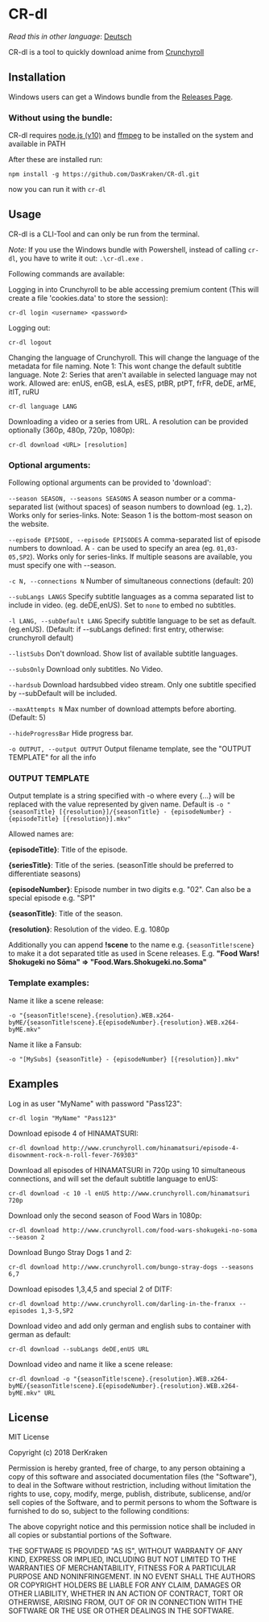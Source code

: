 # CR-dl
*Read this in other language*: [Deutsch](README.de.md)

CR-dl is a tool to quickly download anime from [Crunchyroll](http://www.crunchyroll.com/)

## Installation

Windows users can get a Windows bundle from the [Releases Page](https://github.com/DasKraken/CR-dl/releases).


### Without using the bundle:

CR-dl requires [node.js (v10)](https://nodejs.org) and [ffmpeg](https://www.ffmpeg.org) to be installed on the system and available in PATH

After these are installed run:

    npm install -g https://github.com/DasKraken/CR-dl.git

now you can run it with ```cr-dl```

## Usage
CR-dl is a CLI-Tool and can only be run from the terminal. 

*Note:* If you use the Windows bundle with Powershell, instead of calling ```cr-dl```, you have to write it out: ```.\cr-dl.exe``` .

Following commands are available:


Logging in into Crunchyroll to be able accessing premium content (This will create a file 'cookies.data' to store the session):
```
cr-dl login <username> <password>
```


Logging out:
```
cr-dl logout
```

Changing the language of Crunchyroll. This will change the language of the metadata for file naming. 
Note 1: This wont change the default subtitle language.
Note 2: Series that aren't available in selected language may not work.
Allowed are: enUS, enGB, esLA, esES, ptBR, ptPT, frFR, deDE, arME, itIT, ruRU
```
cr-dl language LANG
```


Downloading a video or a series from URL. A resolution can be provided optionally (360p, 480p, 720p, 1080p):
```
cr-dl download <URL> [resolution]
```

### Optional arguments:
 Following optional arguments can be provided to 'download':

```--season SEASON, --seasons SEASONS```
A season number or a comma-separated list (without spaces) of season numbers to download (eg. ```1,2```). Works only for series-links. Note: Season 1 is the bottom-most season on the website.

```--episode EPISODE, --episode EPISODES```
A comma-separated list of episode numbers to download. A ```-``` can be used to specify an area (eg. ```01,03-05,SP2```). Works only for series-links. If multiple seasons are available, you must specify one with --season.
 
```-c N, --connections N```
Number of simultaneous connections (default: 20)

```--subLangs LANGS```
Specify subtitle languages as a comma separated list to include in video. (eg. deDE,enUS). Set to ```none``` to embed no subtitles.

```-l LANG, --subDefault LANG```
Specify subtitle language to be set as default. (eg.enUS). (Default: if --subLangs defined: first entry, otherwise: crunchyroll default)

```--listSubs```
Don't download. Show list of available subtitle languages.

```--subsOnly```
Download only subtitles. No Video.

```--hardsub```
Download hardsubbed video stream. Only one subtitle specified by --subDefault will be included.

```--maxAttempts N```
Max number of download attempts before aborting. (Default: 5)

```--hideProgressBar```
Hide progress bar.

```-o OUTPUT, --output OUTPUT```
Output filename template, see the "OUTPUT TEMPLATE" for all the info


### OUTPUT TEMPLATE
Output template is a string specified with -o where every {...} will be replaced with the value represented by given name. 
Default is ``` -o "{seasonTitle} [{resolution}]/{seasonTitle} - {episodeNumber} - {episodeTitle} [{resolution}].mkv" ```

Allowed names are:

**{episodeTitle}**: Title of the episode.

**{seriesTitle}**: Title of the series. (seasonTitle should be preferred to differentiate seasons)

**{episodeNumber}**: Episode number in two digits e.g. "02". Can also be a special episode e.g. "SP1"

**{seasonTitle}**: Title of the season.

**{resolution}**: Resolution of the video. E.g. 1080p


Additionally you can append **!scene** to the name e.g. ```{seasonTitle!scene}``` to make it a dot separated title as used in Scene releases.
E.g. **"Food Wars! Shokugeki no Sōma" => "Food.Wars.Shokugeki.no.Soma"**

### Template examples:
Name it like a scene release:

    -o "{seasonTitle!scene}.{resolution}.WEB.x264-byME/{seasonTitle!scene}.E{episodeNumber}.{resolution}.WEB.x264-byME.mkv"

Name it like a Fansub:

    -o "[MySubs] {seasonTitle} - {episodeNumber} [{resolution}].mkv"

## Examples

Log in as user "MyName" with password "Pass123":
```
cr-dl login "MyName" "Pass123"
```

Download episode 4 of HINAMATSURI:
```
cr-dl download http://www.crunchyroll.com/hinamatsuri/episode-4-disownment-rock-n-roll-fever-769303"
```


Download all episodes of HINAMATSURI in 720p using 10 simultaneous connections, and will set the default subtitle language to enUS:
```
cr-dl download -c 10 -l enUS http://www.crunchyroll.com/hinamatsuri 720p
```


Download only the second season of Food Wars in 1080p:
```
cr-dl download http://www.crunchyroll.com/food-wars-shokugeki-no-soma --season 2
```


Download Bungo Stray Dogs 1 and 2:
```
cr-dl download http://www.crunchyroll.com/bungo-stray-dogs --seasons 6,7
```


Download episodes 1,3,4,5 and special 2 of DITF:
```
cr-dl download http://www.crunchyroll.com/darling-in-the-franxx --episodes 1,3-5,SP2
```


Download video and add only german and english subs to container with german as default:
```
cr-dl download --subLangs deDE,enUS URL
```

Download video and name it like a scene release:
```
cr-dl download -o "{seasonTitle!scene}.{resolution}.WEB.x264-byME/{seasonTitle!scene}.E{episodeNumber}.{resolution}.WEB.x264-byME.mkv" URL
```



## License
MIT License

Copyright (c) 2018 DerKraken

Permission is hereby granted, free of charge, to any person obtaining a copy
of this software and associated documentation files (the "Software"), to deal
in the Software without restriction, including without limitation the rights
to use, copy, modify, merge, publish, distribute, sublicense, and/or sell
copies of the Software, and to permit persons to whom the Software is
furnished to do so, subject to the following conditions:

The above copyright notice and this permission notice shall be included in all
copies or substantial portions of the Software.

THE SOFTWARE IS PROVIDED "AS IS", WITHOUT WARRANTY OF ANY KIND, EXPRESS OR
IMPLIED, INCLUDING BUT NOT LIMITED TO THE WARRANTIES OF MERCHANTABILITY,
FITNESS FOR A PARTICULAR PURPOSE AND NONINFRINGEMENT. IN NO EVENT SHALL THE
AUTHORS OR COPYRIGHT HOLDERS BE LIABLE FOR ANY CLAIM, DAMAGES OR OTHER
LIABILITY, WHETHER IN AN ACTION OF CONTRACT, TORT OR OTHERWISE, ARISING FROM,
OUT OF OR IN CONNECTION WITH THE SOFTWARE OR THE USE OR OTHER DEALINGS IN THE
SOFTWARE.
